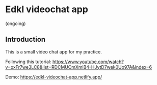 # Edkl videochat app
(ongoing)

## Introduction
This is a small video chat app for my practice.

Following this tutorial: https://www.youtube.com/watch?v=oxFr7we3LC8&list=RDCMUCmXmlB4-HJytD7wek0Uo97A&index=6

Demo: https://edkl-videochat-app.netlify.app/
